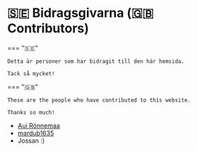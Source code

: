 # 🇸🇪 Bidragsgivarna (🇬🇧 Contributors)

=== "🇸🇪"

    Detta är personer som har bidragit till den här hemsida.

    Tack så mycket!

=== "🇬🇧"

    These are the people who have contributed to this website.

    Thanks so much!

- [Aui Rönnemaa](https://github.com/auironnemaa)
- [mardub1635](https://github.com/mardub1635)
- Jossan :)
